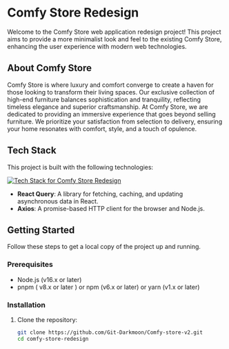 # Comfy Store Redesign

Welcome to the Comfy Store web application redesign project! This project aims to provide a more minimalist look and feel to the existing Comfy Store, enhancing the user experience with modern web technologies.

## About Comfy Store

Comfy Store is where luxury and comfort converge to create a haven for those looking to transform their living spaces. Our exclusive collection of high-end furniture balances sophistication and tranquility, reflecting timeless elegance and superior craftsmanship. At Comfy Store, we are dedicated to providing an immersive experience that goes beyond selling furniture. We prioritize your satisfaction from selection to delivery, ensuring your home resonates with comfort, style, and a touch of opulence.

## Tech Stack

This project is built with the following technologies:

[![Tech Stack for Comfy Store Redesign](https://skillicons.dev/icons?i=nextjs,react,ts,redux,css,pnpm&perline=6&theme=dark)](https://nextjs.org/)

- **React Query**: A library for fetching, caching, and updating asynchronous data in React.
- **Axios**: A promise-based HTTP client for the browser and Node.js.

## Getting Started

Follow these steps to get a local copy of the project up and running.

### Prerequisites

- Node.js (v16.x or later)
- pnpm ( v8.x or later ) or npm (v6.x or later) or yarn (v1.x or later)

### Installation

1. Clone the repository:
   ```bash
   git clone https://github.com/Git-Darkmoon/Comfy-store-v2.git
   cd comfy-store-redesign
